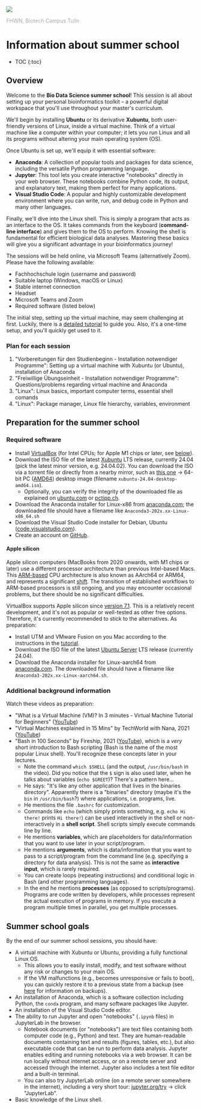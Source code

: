 <img src="https://tulln.fhwn.ac.at/assets/svg/fhwn-logo-tulln.svg">
<p style="color:darkgray;">FHWN, Biotech Campus Tulln</p>

<H1>Information about summer school</H1>

* TOC
{:toc}

## Overview

Welcome to the **Bio Data Science summer school**! This session is all about setting up your personal bioinformatics toolkit – a powerful digital workspace that you'll use throughout your master's curriculum.

We'll begin by installing **Ubuntu** or its derivative **Xubuntu**, both user-friendly versions of Linux, inside a virtual machine. Think of a virtual machine like a computer within your computer; it lets you run Linux and all its programs without altering your main operating system (OS).

Once Ubuntu is set up, we'll equip it with essential software:

- **Anaconda**: A collection of popular tools and packages for data science, including the versatile Python programming language.
- **Jupyter**: This tool lets you create interactive "notebooks" directly in your web browser. These notebooks combine Python code, its output, and explanatory text, making them perfect for many applications.
- **Visual Studio Code**: A popular and highly customizable development environment where you can write, run, and debug code in Python and many other languages.

Finally, we'll dive into the Linux shell. This is simply a program that acts as an interface to the OS. It takes commands from the keyboard (**command-line interface**) and gives them to the OS to perform. Knowing the shell is fundamental for efficient biological data analyses. Mastering these basics will give you a significant advantage in your bioinformatics journey!

The sessions will be held online, via Microsoft Teams (alternatively Zoom). Please have the following available:

- Fachhochschule login (username and password)
- Suitable laptop (Windows, macOS or Linux)
- Stable internet connection
- Headset
- Microsoft Teams and Zoom
- Required software (listed below)

The initial step, setting up the virtual machine, may seem challenging at first. Luckily, there is a [detailed tutorial](https://biodatasciencetulln.github.io/Wiki/install_linux_in_virtualbox.html) to guide you. Also, it's a one-time setup, and you'll quickly get used to it. 

### Plan for each session

1. "Vorbereitungen für den Studienbeginn - Installation notwendiger Programme": Setting up a virtual machine with Xubuntu (or Ubuntu), installation of Anaconda
2. "Freiwillige Übungseinheit - Installation notwendiger Programme": Questions/problems regarding virtual machine and Anaconda
3. "Linux": Linux basics, important computer terms, essential shell comands
4. "Linux": Package manager, Linux file hierarchy, variables, environment

## Preparation for the summer school

### Required software

- Install [VirtualBox](https://www.virtualbox.org/) (for Intel CPUs; for Apple M1 chips or later, see [below](#apple-silicon)).
- Download the ISO file of the latest [Xubuntu](https://xubuntu.org/) LTS release, currently 24.04 (pick the latest minor version, e.g. 24.04.02). You can download the ISO via a torrent file or directly from a nearby mirror, such as [this one](http://ftp.uni-kl.de/pub/linux/ubuntu-dvd/xubuntu/releases/24.04/release/) → 64-bit PC ([AMD64](https://en.wikipedia.org/wiki/X86-64)) desktop image (filename `xubuntu-24.04-desktop-amd64.iso`).
  - Optionally, you can verify the integrity of the downloaded file as explained on [ubuntu.com](https://ubuntu.com/tutorials/how-to-verify-ubuntu) or [pctipp.ch](https://www.pctipp.ch/praxis/windows-10/windows-10-sha256-hash-bordmitteln-pruefen-2507915.html).
- Download the Anaconda installer for Linux-x86 from [anaconda.com](https://www.anaconda.com/download#download); the downloaded file should have a filename like `Anaconda3-202x.xx-Linux-x86_64.sh`
- Download the Visual Studio Code installer for Debian, Ubuntu ([code.visualstudio.com](https://code.visualstudio.com/Download)).
- Create an account on [GitHub](https://github.com/).

#### Apple silicon

Apple silicon computers (MacBooks from 2020 onwards, with M1 chips or later) use a different processor architecture than previous Intel-based Macs. This [ARM-based](https://en.wikipedia.org/wiki/Apple_silicon) CPU architecture is also known as AArch64 or ARM64, and represents a significant [shift](https://www.quora.com/How-is-the-Apple-MacBook-M1-capable-of-beating-every-x86-chip-I-taught-ARM-was-weaker-than-x86). The transition of established workflows to ARM-based processors is still ongoing, and you may encounter occasional problems, but there should be no significant difficulties.

VirtualBox supports Apple silicon since [version 7.1](https://blogs.oracle.com/virtualization/post/oracle-virtualbox-710). This is a relatively recent development, and it's not as popular or well-tested as other free options. Therefore, it's currently recommended to stick to the alternatives. As preparation:

- Install UTM and VMware Fusion on you Mac according to the instructions in the [tutorial](install_linux_on_apple_silicon.md).
- Download the ISO file of the latest [Ubuntu Server](https://ubuntu.com/download/server/arm) LTS release (currently 24.04).
- Download the Anaconda installer for Linux-aarch64 from [anaconda.com](https://www.anaconda.com/download#download). The downloaded file should have a filename like `Anaconda3-202x.xx-Linux-aarch64.sh`.

### Additional background information

Watch these videos as preparation:

- "What is a Virtual Machine (VM)? In 3 minutes - Virtual Machine Tutorial for Beginners" ([YouTube](https://www.youtube.com/watch?v=yIVXjl4SwVo))
- "Virtual Machines explained in 15 Mins" by TechWorld with Nana, 2021 ([YouTube](https://www.youtube.com/watch?v=mQP0wqNT_DI))
- "Bash in 100 Seconds" by Fireship, 2021 ([YouTube](https://www.youtube.com/watch?v=I4EWvMFj37g)), which is a _very_ short introduction to Bash scripting (Bash is the name of the most popular Linux shell). You'll recognize these concepts later in your lectures.
  - Note the command `which $SHELL` (and the output, `/usr/bin/bash` in the video). Did you notice that the `$` sign is also used later, when he talks about variables (`echo $GREET`)? There's a pattern here...
  - He says: "It's like any other application that lives in the binaries directory". Apparently there is a "binaries" directory (maybe it's the `bin` in `/usr/bin/bash`?) where applications, i.e. programs, live.
  - He mentions the file `.bashrc` for customization.
  - Commands like `echo` (which simply prints something, e.g. `echo Hi there!` prints `Hi there!`) can be used interactively in the shell or non-interactively in a **shell script**. Shell scripts simply execute commands line by line.
  - He mentions **variables**, which are placeholders for data/information that you want to use later in your script/program.
  - He mentions **arguments**, which is data/information that you want to pass to a script/program from the command line (e.g. specifying a directory for data analysis). This is not the same as **interactive input**, which is rarely required.
  - You can create loops (repeating instructions) and conditional logic in Bash (and other programming languages).
  - In the end he mentions **processes** (as opposed to scripts/programs). Programs are code written by developers, while processes represent the actual execution of programs in memory. If you execute a program multiple times in parallel, you get multiple processes.

## Summer school goals

By the end of our summer school sessions, you should have:

- A virtual machine with Xubuntu or Ubuntu, providing a fully functional Linux OS.
  - This allows you to easily install, modify, and test software without any risk or changes to your main OS.
  - If the VM malfunctions (e.g., becomes unresponsive or fails to boot), you can quickly restore it to a previous state from a backup (see [here](https://biodatasciencetulln.github.io/Wiki/install_linux_in_virtualbox.html) for information on backups).
- An installation of Anaconda, which is a software collection including Python, the `conda` program, and many software packages like Jupyter.
- An installation of the Visual Studio Code editor.
- The ability to run Jupyter and open "notebooks" (`.ipynb` files) in JupyterLab in the browser.
  - Notebook documents (or "notebooks") are text files containing both computer code (e.g., Python) and text. They are human-readable documents containing text and results (figures, tables, etc.), but also executable code that can be run to perform data analysis. Jupyter enables editing and running notebooks via a web browser. It can be run locally without internet access, or on a remote server and accessed through the internet. Jupyter also includes a text file editor and a built-in terminal.
  - You can also try JupyterLab online (on a remote server somewhere in the internet), including a very short tour: [jupyter.org/try](https://jupyter.org/try) → click "JupyterLab".
- Basic knowledge of the Linux shell.
